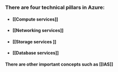 ### There are four technical pillars in Azure:
* #### [[Compute services]]
* #### [[Networking services]]
* #### [[Storage services ]]
* #### [[Database services]]
#### There are other important concepts such as [[IAS]]
